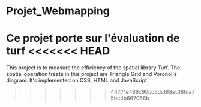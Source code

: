 # Projet_Webmapping
Ce projet porte sur l'évaluation de turf 
<<<<<<< HEAD
=======
This project is to measure the efficiency of the spatial library Turf. 
The spatial operation treate in this project are Triangle Grid and Voronoï's diagram. 
It's implemented on CSS, HTML and JavaScript 
>>>>>>> 44771e466c90cd5dc6f8eb18fda75bc4b667066b
